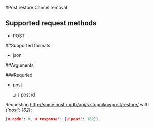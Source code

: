 #Post.restore
Cancel removal

## Supported request methods 
* POST

##Supported formats
* json

##Arguments


###Requried
* post

   ```int``` post id


Requesting http://some.host.ru/db/api/s.stupnikov/post/restore/ with _{'post': 162}_:
```json
{u'code': 0, u'response': {u'post': 162}}
```
